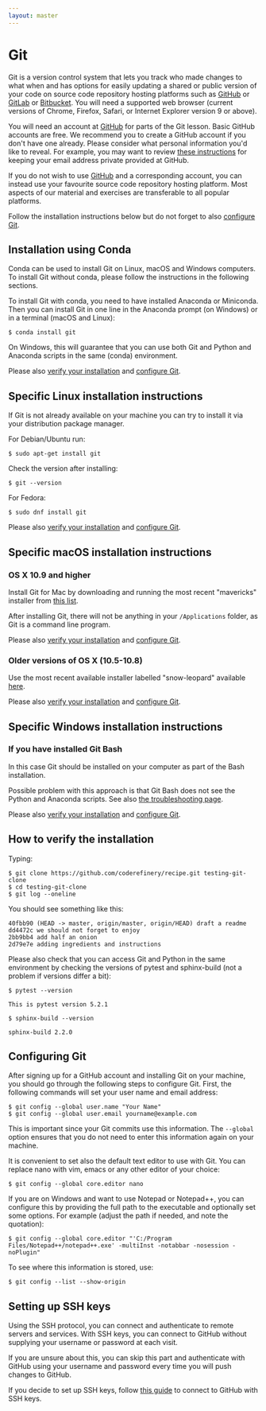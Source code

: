```yaml
---
layout: master
---
```


# Git

Git is a version control system that lets you track who made changes to what
when and has options for easily updating a shared or public version of your
code on source code repository hosting platforms such as
[GitHub](https://github.com) or [GitLab](https://gitlab.com) or
[Bitbucket](https://bitbucket.org/). You will need a supported web browser
(current versions of Chrome, Firefox, Safari, or Internet Explorer version 9 or
above).

You will need an account at [GitHub](https://github.com) for parts of the Git
lesson. Basic GitHub accounts are free. We recommend you to create a GitHub
account if you don't have one already. Please consider what personal
information you'd like to reveal. For example, you may want to review [these
instructions](https://help.github.com/articles/keeping-your-email-address-private/)
for keeping your email address private provided at GitHub.

If you do not wish to use [GitHub](https://github.com) and a corresponding
account, you can instead use your favourite source code repository hosting
platform. Most aspects of our material and exercises are transferable to all
popular platforms.

Follow the installation instructions below but do not forget to also
[configure Git](#configuring-git).

## Installation using Conda

Conda can be used to install Git on Linux, macOS and Windows computers. To install
Git without conda, please follow the instructions in the following sections.

To install Git with conda, you need to have installed Anaconda or Miniconda. 
Then you can install Git in one line in the Anaconda prompt (on Windows) 
or in a terminal (macOS and Linux):

```shell
$ conda install git
```

On Windows, this will guarantee that you can use both Git and Python and Anaconda scripts in the same
(conda) environment.

Please also [verify your installation](#how-to-verify-the-installation)
and [configure Git](#configuring-git).


## Specific Linux installation instructions

If Git is not already available on your machine you can try to install it via
your distribution package manager.

For Debian/Ubuntu run:

```shell
$ sudo apt-get install git
```

Check the version after installing:

```shell
$ git --version
```

For Fedora:

```shell
$ sudo dnf install git
```

Please also [verify your installation](#how-to-verify-the-installation)
and [configure Git](#configuring-git).


## Specific macOS installation instructions

### OS X 10.9 and higher

Install Git for Mac by downloading and running the most recent "mavericks"
installer from
[this list](http://sourceforge.net/projects/git-osx-installer/files/).

After installing Git, there will not be anything in your `/Applications`
folder, as Git is a command line program.

Please also [verify your installation](#how-to-verify-the-installation)
and [configure Git](#configuring-git).


### Older versions of OS X (10.5-10.8)

Use the most recent available installer labelled "snow-leopard" available
[here](http://sourceforge.net/projects/git-osx-installer/files/).

Please also [verify your installation](#how-to-verify-the-installation)
and [configure Git](#configuring-git).


## Specific Windows installation instructions

### If you have installed Git Bash

In this case Git should be installed on your computer as part of the Bash installation.

Possible problem with this approach is that Git Bash does not see
the Python and Anaconda scripts. See also [the troubleshooting page](/installation/troubleshooting/).

Please also [verify your installation](#how-to-verify-the-installation)
and [configure Git](#configuring-git).



## How to verify the installation

Typing:

```shell
$ git clone https://github.com/coderefinery/recipe.git testing-git-clone
$ cd testing-git-clone
$ git log --oneline
```

You should see something like this:

```shell
40fbb90 (HEAD -> master, origin/master, origin/HEAD) draft a readme
dd4472c we should not forget to enjoy
2bb9bb4 add half an onion
2d79e7e adding ingredients and instructions
```

Please also check that you can access Git and Python in the same environment by
checking the versions of pytest and sphinx-build (not a problem if versions
differ a bit):

```shell
$ pytest --version

This is pytest version 5.2.1

$ sphinx-build --version

sphinx-build 2.2.0
```


## Configuring Git

After signing up for a GitHub account
and installing Git on your machine,
you should go through the following steps to configure Git.
First, the following commands will set your user name and email address:

```shell
$ git config --global user.name "Your Name"
$ git config --global user.email yourname@example.com
```

This is important since your Git commits use this information.
The `--global` option ensures that you do not need to enter this information again on your machine.

It is convenient to set also the default text editor to use with Git.
You can replace nano with vim, emacs or any other editor of your choice:
```shell
$ git config --global core.editor nano
```

If you are on Windows and want to use Notepad or Notepad++, you can configure this by providing the full path to the 
executable and optionally set some options. For example (adjust the path if needed, and note the quotation):
```shell
$ git config --global core.editor "'C:/Program Files/Notepad++/notepad++.exe' -multiInst -notabbar -nosession -noPlugin"
```

To see where this information is stored, use:
```shell
$ git config --list --show-origin
```


## Setting up SSH keys

Using the SSH protocol, you can connect and authenticate to remote servers and
services. With SSH keys, you can connect to GitHub without supplying your
username or password at each visit.

If you are unsure about this, you can skip this part and authenticate with GitHub
using your username and password every time you will push changes to GitHub.

If you decide to set up SSH keys, follow [this
guide](https://help.github.com/articles/connecting-to-github-with-ssh/) to
connect to GitHub with SSH keys.
